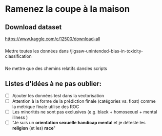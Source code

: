 # Ramenez la coupe à la maison
## Download dataset
https://www.kaggle.com/c/12500/download-all
###
Mettre toutes les données dans \jigsaw-unintended-bias-in-toxicity-classification
###
Ne mettre que des chemins relatifs dansles scripts
###
## Listes d'idées à ne pas oublier:
- [ ] Ajouter les données test dans la vectorisation
- [ ] Attention à la forme de la prédiction finale (catégories vs. float) comme la métrique finale utilise des ROC
- [ ] Les minorités ne sont pas exclusives (e.g. black + homosexuel + mental illness )
- [ ] "Je suis un __orientation sexuelle__ __handicap mental__ et je déteste les __religion__ (et les) __race__"
